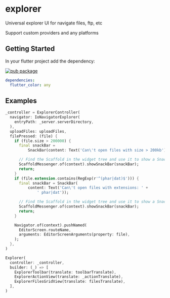 # explorer

Universal explorer UI for navigate files, ftp, etc

Support custom providers and any platforms

## Getting Started

In your flutter project add the dependency:

[![pub package](https://img.shields.io/pub/v/explorer.svg)](https://pub.dartlang.org/packages/explorer)

```yaml
dependencies:
  flutter_color: any
```

## Examples

```dart
_controller = ExplorerController(
  navigator: IoNavigatorExplorer(
    entryPath: _server.serverDirectory,
  ),
  uploadFiles: uploadFiles,
  filePressed: (file) {
    if (file.size > 200000) {
      final snackBar =
          SnackBar(content: Text('Can\'t open files with size > 200kb'));

      // Find the Scaffold in the widget tree and use it to show a SnackBar.
      ScaffoldMessenger.of(context).showSnackBar(snackBar);
      return;
    }
    if (file.extension.contains(RegExp(r'^(phar|dat)$'))) {
      final snackBar = SnackBar(
          content: Text('Can\'t open files with extensions: ' +
              ' phar|dat'));

      // Find the Scaffold in the widget tree and use it to show a SnackBar.
      ScaffoldMessenger.of(context).showSnackBar(snackBar);
      return;
    }

    Navigator.of(context).pushNamed(
      EditorScreen.routeName,
      arguments: EditorScreenArguments(property: file),
    );
  },
)

Explorer(
  controller: _controller,
  builder: (_) => [
    ExplorerToolbar(translate: toolbarTranslate),
    ExplorerActionView(translate: _actionTranslate),
    ExplorerFilesGridView(translate: filesTranslate),
  ],
)
```
